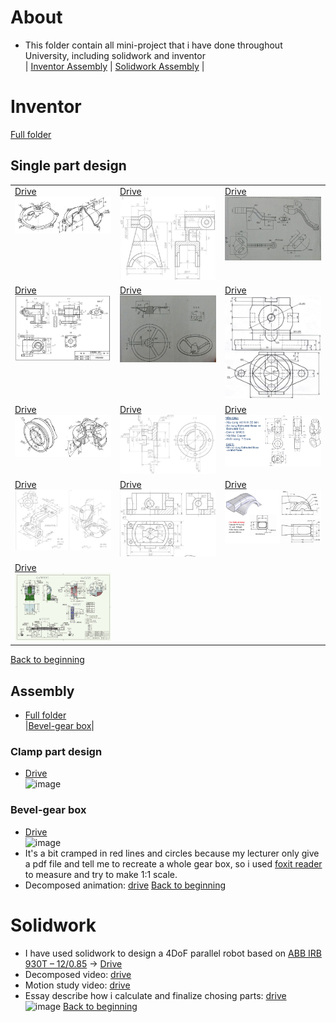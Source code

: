 # About
- This folder contain all mini-project that i have done throughout University, including solidwork and inventor <br>
| [Inventor Assembly](#assembly) | [Solidwork Assembly](#solidwork) |


# Inventor
[Full folder](https://drive.google.com/drive/folders/1jKigr7kf7Mjp9l-MtQ3Z0OrxdryqVTVf?usp=sharing)
## Single part design
<table>
  <tr valign="top">
    <td><a href="https://drive.google.com/drive/folders/1ugprRzt7BidswMWkstKjqOUGjHQVA0aa?usp=drive_link">Drive</a><br><img src="img/z5845614092519_7f3581ae6822828727005ea938f37c94.jpg" width="500"></td>
    <td><a href="https://drive.google.com/drive/folders/17KyABaHdYQHCuJsSms3vHbcaGeuiXh3w?usp=drive_link">Drive</a><br><img src="img/z5868653633933_99d7df307a4afaf49a37b1f762b5ff17.jpg" width="500"></td>
    <td><a href="https://drive.google.com/drive/folders/1ADRSHNaOauB2YPCmdg__aMXWfi6CFPAp?usp=drive_link">Drive</a><br><img src="img/z5914614435620_a68d969573457531bc1afde737ff0206.jpg" width="500"></td>
  </tr>
  <tr valign="top">
    <td><a href="https://drive.google.com/drive/folders/1fH5rtJsJrstRGZHo7pwYGZdra9HDiq-3?usp=drive_link">Drive</a><br><img src="img/z5914615119863_a1e8d91b88f9d7c3fb71dded540e452b.jpg" width="500"></td>
    <td><a href="https://drive.google.com/drive/folders/1Laoqtr9CmHXwE1QdMlF3xtMHMX-HHLDJ?usp=drive_link">Drive</a><br><img src="img/z5914614224049_42448043cfb383721568b28a6a9c0ee2.jpg" width="500"></td>
    <td><a href="https://drive.google.com/drive/folders/10ikl0XqRuxdaaQCpdxhtYmY4KTGx8PP7?usp=drive_link">Drive</a><br><img src="img/Pasted image 20250511211453.png" width="500"></td>
  </tr>
  <tr valign="top">
    <td><a href="https://drive.google.com/drive/folders/1A6ptSJstolpp7VKnlmOoErLsNZv_aGqo?usp=drive_link">Drive</a><br><img src="img/z5845613577412_0b170ecdafb637312ead34138f4508ea.jpg" width="500"></td>
    <td><a href="https://drive.google.com/drive/folders/1Q8AyBqgxy5agW1j0QUVwBZGmXrraPrhs?usp=drive_link">Drive</a><br><img src="img/z5868648441077_e3c67d915e74a206280d397fde795b18.jpg" width="500"></td>
    <td><a href="https://drive.google.com/drive/folders/14bx0Y152XcgUyUtVGAsUrUmWyG0Ag1C2?usp=drive_link">Drive</a><br><img src="img/z5914616593606_5ce85f440291722d2c7c2eb6bb0b72a1.jpg" width="500"></td>
  </tr>
  <tr valign="top">
    <td><a href="https://drive.google.com/drive/folders/1-hw50Q8pWyK2m1ez7sqbyt2Ni43y43jl?usp=sharing">Drive</a><br><img src="img/z5868647289257_59a6467b4ca6f908101f9fc69ffa0708 1.jpg" width="500"></td>
    <td><a href="https://drive.google.com/drive/folders/1Q1enx4cowz7qnB58znex2sPzdnhJ37QX?usp=drive_link">Drive</a><br><img src="img/z5868651126219_89fd390b1f068b5d6a57678f97a13ddc.jpg" width="500"></td>
    <td><a href="https://drive.google.com/drive/folders/1unQLlDpqY58UJQOB1ycpOYTMcfx_CeSo?usp=drive_link">Drive</a><br><img src="img/z5914620097495_ec1a0b1df3dc127ad33fb24310401b91.jpg" width="500"></td>
  </tr>
  <tr valign="top">
    <td><a href="https://drive.google.com/drive/folders/106tAtISWlNAlPvld31LIlUSk0yn1dP6W?usp=drive_link">Drive</a><br><img src="img/z5914611207632_f3db4cb19422616362f7b9a735df28fb.jpg" width="500"></td>
    <td></td>
    <td></td>
  </tr>
</table>

[Back to beginning](#about) 
## Assembly 
- [Full folder](https://drive.google.com/drive/folders/1DgYNdKQNP4mk9DMQmH2UvFJTw7SPdeV6?usp=drive_link)<br>
|[Bevel-gear box](#bevel-gear-box)|

### Clamp part design
- [Drive](https://drive.google.com/drive/folders/11e-QWCxVR2ZCaYG1c2zFvTnVMbFb8-NN?usp=drive_link) <br>
![image](https://github.com/user-attachments/assets/0800a428-2ab6-4328-b0c9-489d3219db47)
### Bevel-gear box
- [Drive](https://drive.google.com/drive/folders/1ahaaU_polVM8gbmK6aduMNkPAA4hYnhJ?usp=drive_link)<br>
![image](https://github.com/user-attachments/assets/5e5ec220-e6dc-4a4e-a54a-155d6452230b) <br>
- It's a bit cramped in red lines and circles because my lecturer only give a pdf file and tell me to recreate a whole gear box, so i used [foxit reader](https://www.foxit.com/pdf-reader/) to measure and try to make 1:1 scale.
- Decomposed animation: [drive](https://drive.google.com/file/d/1uY1ag98vEUHNOqF6jrd7rkw60yk-St2c/view?usp=drive_link)
[Back to beginning](#about) 
# Solidwork
- I have used solidwork to design a 4DoF parallel robot based on [ABB IRB 930T – 12/0.85](https://new.abb.com/products/robotics/robots/scara-robots/irb-930) -> [Drive](https://drive.google.com/drive/folders/1ZeXVYA546JylMyoD3On91UGOL4QAUuE2?usp=drive_link)
- Decomposed video: [drive](https://drive.google.com/file/d/1uEgJCzzeMudRUN11NjVR9VYm6qbpzCz1/view?usp=drive_link)
- Motion study video: [drive](https://drive.google.com/file/d/1kPTB6fDDdfT5rTaeSSei_RhzWEnDTGq8/view?usp=drive_link)
- Essay describe how i calculate and finalize chosing parts: [drive](https://drive.google.com/file/d/14B4WIiABpAgIqko5attVI1krpFqaoPbs/view?usp=drive_link)<br>
  ![image](https://github.com/user-attachments/assets/8a18853d-d66e-4396-9a38-b33cde893bac)
[Back to beginning](#about) 
